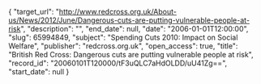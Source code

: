 {
  "target_url": "http://www.redcross.org.uk/About-us/News/2012/June/Dangerous-cuts-are-putting-vulnerable-people-at-risk", 
  "description": "", 
  "end_date": null, 
  "date": "2006-01-01T12:00:00", 
  "slug": 65994849, 
  "subject": "Spending Cuts 2010: Impact on Social Welfare", 
  "publisher": "redcross.org.uk", 
  "open_access": true, 
  "title": "British Red Cross: Dangerous cuts are putting vulnerable people at risk", 
  "record_id": "20060101T120000/tF3uQLC7aHdOLDD/uU41Zg==", 
  "start_date": null
}


